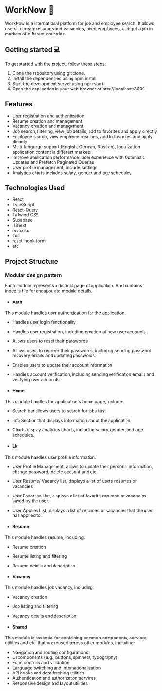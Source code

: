 # WorkNow 💼

WorkNow is a international platform for job and employee search.
It allows users to create resumes and vacancies, hired employees, and get a job in markets of different countries.

## Getting started 💻

To get started with the project, follow these steps:

1. Clone the repository using git clone.
2. Install the dependencies using npm install
3. Start the development server using npm start
4. Open the application in your web browser at http://localhost:3000.

## Features

- User registration and authentication
- Resume creation and management
- Vacancy creation and management
- Job search, filtering, view job details, add to favorites and apply directly
- Employee search, view employee resumes, add to favorites and apply directly
- Multi-language support (English, German, Russian), localization application content in different markets
- Improve application performance, user experience with Optimistic Updates and Prefetch Paginated Queries
- User profile management, include settings
- Analytics charts includes salary, gender and age schedules

## Technologies Used

- React
- TypeScript
- React-Query
- Tailwind CSS
- Supabase
- i18next
- recharts
- zod
- react-hook-form
- etc.

## Project Structure

### Modular design pattern

Each module represents a distinct page of application.
And contains index.ts file for encapsulate module details.

- #### Auth

This module handles user authentication for the application.

- Handles user login functionality
- Handles user registration, including creation of new user accounts.
- Allows users to reset their passwords
- Allows users to recover their passwords, including sending password recovery emails and updating passwords.
- Enables users to update their account information
- Handles account verification, including sending verification emails and verifying user accounts.

- #### Home

This module handles the application's home page, include:

- Search bar allows users to search for jobs fast
- Info Section that displays information about the application.
- Charts display analytics charts, including salary, gender, and age schedules.

- #### Lk

This module handles user profile information.

- User Profile Management, allows to update their personal information, change password, delete account and etc.
- User Resume/ Vacancy list, displays a list of users resumes or vacancies
- User Favorites List, displays a list of favorite resumes or vacancies saved by the user.
- User Applies List, displays a list of resumes or vacancies that the user has applied to.

- #### Resume

This module handles resume, including:

- Resume creation
- Resume listing and filtering
- Resume details and description

- #### Vacancy

This module handles job vacancy, including:

- Vacancy creation
- Job listing and filtering
- Vacancy details and description

- #### Shared

This module is essential for containing common components, services, utilities and etc. that are reused across other modules, including:

- Navigation and routing configurations
- UI components (e.g., buttons, spinners, typography)
- Form controls and validation
- Language switching and internationalization
- API hooks and data fetching utilities
- Authentication and authorization services
- Responsive design and layout utilities
